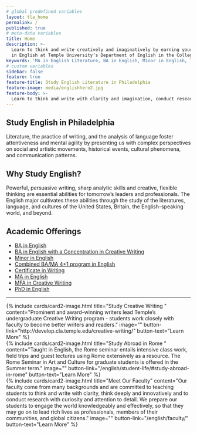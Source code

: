 ```yaml
---
# global predefined variables
layout: tla_home
permalink: /
published: true
# meta-data variables
title: Home
description: >-
  Learn to think and write creatively and imaginatively by earning your MA, BA, or Minor
  in English at Temple University’s Department of English in the College of Liberal Arts.
keywords: 'MA in English Literature, BA in English, Minor in English, Temple Department of English'
# custom variables
sidebar: false
feature: true
feature-title: Study English Literature in Philadelphia
feature-image: media/englishhero2.jpg
feature-body: >-
  Learn to think and write with clarity and imagination, conduct research and live an innovative life. Study under outstanding faculty in a world-class city for the arts - Philadelphia.
---
```

## Study English in Philadelphia
Literature, the practice of writing, and the analysis of language foster attentiveness and mental agility by presenting us with complex perspectives on social and artistic movements, historical events, cultural phenomena, and communication patterns.
 
## Why Study English?
Powerful, persuasive writing, sharp analytic skills and creative, flexible thinking are essential abilities for tomorrow’s leaders and professionals. The English major cultivates these abilities through the study of the literatures, language, and cultures of the United States, Britain, the English-speaking world, and beyond.

## Academic Offerings
- [BA in English](http://bulletin.temple.edu/undergraduate/liberal-arts/english/ba-english/)
- [BA in English with a Concentration in Creative Writing](http://bulletin.temple.edu/undergraduate/liberal-arts/english/ba-english-creative-writing/)
- [Minor in English](http://bulletin.temple.edu/undergraduate/liberal-arts/english/minor-english/)
- [Combined BA/MA 4+1 program in English](/english/four-plus-one/)
- [Certificate in Writing](http://bulletin.temple.edu/undergraduate/liberal-arts/english/certificate-writing/)
- [MA in English](http://bulletin.temple.edu/graduate/scd/cla/english-ma/)
- [MFA in Creative Writing](http://bulletin.temple.edu/graduate/scd/cla/creative-writing-mfa/)
- [PhD in English](http://bulletin.temple.edu/graduate/scd/cla/english-phd/)

___

<div class="row row-wide">
  <div class="col m12 l4">{% include cards/card2-image.html
    title="Study Creative Writing "
    content="Prominent and award-winning writers lead Temple’s undergraduate Creative Writing program - students work closely with faculty to become better writers and readers."
    image=""
    button-link="http://develop.cla.temple.edu/creative-writing/"
    button-text="Learn More" %}
  </div>
  <div class="row row-wide">
    <div class="col m12 l4">{% include cards/card2-image.html
      title="Study Abroad in Rome "
      content="Taught in English, the Rome seminar entails intensive class work, field trips and guest lectures using Rome extensively as a resource. The Rome Seminar in Art and Culture for graduate students is offered in the Summer term."
      image=""
      button-link="/english/student-life/#study-abroad-in-rome"
      button-text="Learn More" %}
    </div>
    <div class="row row-wide">
      <div class="col m12 l4">{% include cards/card2-image.html
        title="Meet Our Faculty"
        content="Our faculty come from many backgrounds and are committed to teaching students to think and write with clarity, think deeply and innovatively and to conduct research with curiosity and attention to detail. We prepare our students to engage the world knowledgeably and effectively, so that they may go on to lead rich lives as professionals, members of their communities, and global citizens."
        image=""
        button-link="/english/faculty/"
        button-text="Learn More" %}
      </div>
</div>
